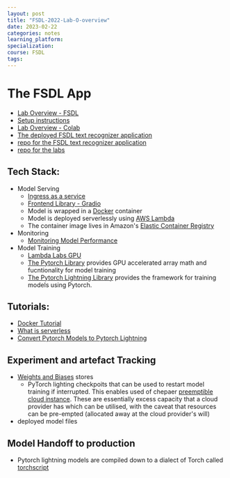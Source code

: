 ```yaml
---
layout: post
title: "FSDL-2022-Lab-O-overview"
date: 2023-02-22
categories: notes
learning_platform: 
specialization: 
course: FSDL
tags: 
---
```




# The FSDL App

* [Lab Overview - FSDL](https://fullstackdeeplearning.com/course/2022/lab-0-overview/)
* [Setup instructions](https://github.com/full-stack-deep-learning/fsdl-text-recognizer-2022-labs/tree/main/setup#colab)
* [Lab Overview - Colab](https://colab.research.google.com/github/full-stack-deep-learning/fsdl-text-recognizer-2022-labs/blob/main/overview.ipynb)
* [The deployed FSDL text recognizer application](https://fsdl-text-recognizer.ngrok.io/)
* [repo for the FSDL text recognizer application](https://github.com/full-stack-deep-learning/fsdl-text-recognizer-2022)
* [repo for the labs](https://github.com/full-stack-deep-learning/fsdl-text-recognizer-2022-labs)

## Tech Stack:

* Model Serving 
    * [Ingress as a service](https://ngrok.com)
    * [Frontend Library - Gradio](https://gradio.app/)
    * Model is wrapped in a [Docker](https://docker.com/) container
    * Model is deployed serverlessly using [AWS Lambda](https://aws.amazon.com/lambda/)
    * The container image lives in Amazon's [Elastic Container Registry](https://aws.amazon.com/ecr/)
* Monitoring
    * [Monitoring Model Performance](https://gantry.io/)
* Model Training
    * [Lambda Labs GPU](https://lambdalabs.com/service/gpu-cloud)
    * [The Pytorch Library](https://pytorch.org/) provides GPU accelerated array math and fucntionality for model training
    * [The Pytorch Lightning Library](https://pytorch-lightning.readthedocs.io/en/stable/) provides the framework for training models using Pytorch.

## Tutorials:

  * [Docker Tutorial](https://docker-curriculum.com/)
  * [What is serverless](https://sst.dev/chapters/what-is-serverless.html)
  * [Convert Pytorch Models to Pytorch Lightning ](https://www.youtube.com/watch?v=QHww1JH7IDU)

## Experiment and artefact Tracking

* [Weights and Biases](http://docs.wandb.ai/) stores
  * PyTorch lighting checkpoits that can be used to restart model training if interrupted. This enables used of chepaer [preemptible cloud instance](https://www.determined.ai/blog/scale-your-model-development-on-a-budget). These are essentially excess capacity that a cloud provider has which can be utilised, with the caveat that resources can be pre-empted (allocated away at the cloud provider's will)
* deployed model files

## Model Handoff to production

* Pytorch lightning models are compiled down to a dialect of Torch called [torchscript](https://pytorch.org/docs/stable/jit.html)
  
